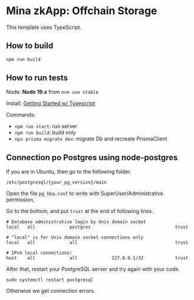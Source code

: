 # Mina zkApp: Offchain Storage

This template uses TypeScript.

## How to build

```sh
npm run build
```

## How to run tests

Node: **Node 19.x** from `nvm use stable`

Install: [Getting Started w/ Typescript](https://www.fastify.io/docs/latest/Reference/TypeScript/)

Commands:

- `npm run start`: run server
- `npm run build`: build only
- `npx prisma migrate dev`: migrate Db and recreate PrismaClient

## Connection po Postgres using node-postgres

If you are in Ubuntu, then go to the following folder.

~~~
/etc/postgresql/{your_pg_version}/main
~~~

Open the file `pg_hba.conf` to write with SuperUser/Administrative permission,

Go to the bottom, and put `trust` at the end of following lines.
~~~
# Database administrative login by Unix domain socket
local   all             postgres                                trust

# "local" is for Unix domain socket connections only
local   all             all                                     trust

# IPv4 local connections:
host    all             all             127.0.0.1/32            trust
~~~

After that, restart your PostgreSQL server and try again with your code.
~~~
sudo systemctl restart postgresql
~~~

Otherwise we get connection errors.
